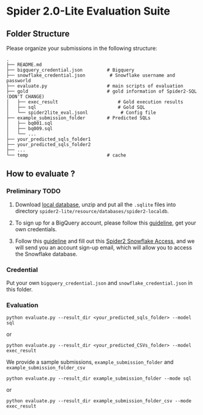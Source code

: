 # Spider 2.0-Lite Evaluation Suite


## Folder Structure

Please organize your submissions in the following structure:

```
.
├── README.md
├── bigquery_credential.json         # Bigquery
├── snowflake_credential.json         # Snowflake username and passworld
├── evaluate.py                      # main scripts of evaluation 
├── gold                             # gold information of Spider2-SQL (DON'T CHANGE)
│   ├── exec_result                      # Gold execution results
│   ├── sql                              # Gold SQL
│   └── spider2lite_eval.jsonl            # Config file
├── example_submission_folder        # Predicted SQLs
│   ├── bq001.sql
│   ├── bq009.sql
│   └── ...
├── your_predicted_sqls_folder1
├── your_predicted_sqls_folder2
├── ...
└── temp                             # cache
```


## How to evaluate ?

### Preliminary TODO

1. Download  [local database](https://drive.usercontent.google.com/download?id=1gSB_30ey08GkDrMEXqj3LMJEH4ziQst1&export=download&authuser=0), unzip and put all the `.sqlite` files into directory `spider2-lite/resource/databases/spider2-localdb`.

2. To sign up for a BigQuery account, please follow this [guideline](https://github.com/xlang-ai/Spider2/blob/main/assets/Bigquery_Guideline.md), get your own credentials.

3. Follow this [guideline](https://github.com/xlang-ai/Spider2/blob/main/assets/Snowflake_Guideline.md) and fill out this [Spider2 Snowflake Access](https://docs.google.com/forms/d/e/1FAIpQLScbVIYcBkADVr-NcYm9fLMhlxR7zBAzg-jaew1VNRj6B8yD3Q/viewform?usp=sf_link), and we will send you an account sign-up email, which will allow you to access the Snowflake database.


### Credential

Put your own `bigquery_credential.json` and `snowflake_credential.json` in this folder.


### Evaluation

```
python evaluate.py --result_dir <your_predicted_sqls_folder> --model sql
```

or

```
python evaluate.py --result_dir <your_predicted_CSVs_folder> --model exec_result
```


We provide a sample submissions, `example_submission_folder` and `example_submission_folder_csv`

```
python evaluate.py --result_dir example_submission_folder --mode sql
```

or

```
python evaluate.py --result_dir example_submission_folder_csv --mode exec_result
```
